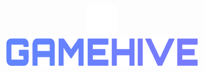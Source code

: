 <p align="center">
  <img src="ICON/icon.svg" height="80" alt="Icon">
  <img src="ICON/icon-text.svg" height="80" alt="Text">
</p>